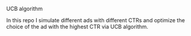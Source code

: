UCB algorithm


In this repo I simulate different ads with different CTRs and optimize the choice of the ad with the highest CTR via UCB algorithm.